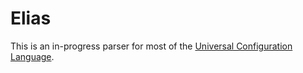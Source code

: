 # Elias

This is an in-progress parser for most of the [Universal Configuration Language](https://github.com/vstakhov/libucl).
